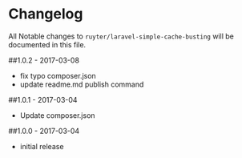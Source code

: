 # Changelog

All Notable changes to `ruyter/laravel-simple-cache-busting` will be documented in this file.

##1.0.2 - 2017-03-08
- fix typo composer.json
- update readme.md publish command

##1.0.1 - 2017-03-04
- Update composer.json

##1.0.0 - 2017-03-04
- initial release
